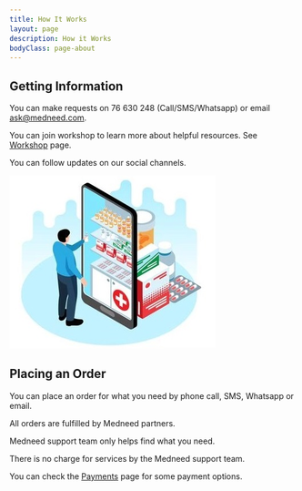 ```yaml
---
title: How It Works
layout: page
description: How it Works
bodyClass: page-about
---
```


## Getting Information 

You can make requests on 76 630 248 (Call/SMS/Whatsapp) or email ask@medneed.com.

You can join workshop to learn more about helpful resources. See <a href="/services/workshop">Workshop</a> page.

You can follow updates on our social channels. 

![Order on Medneed](/images/illustrations/med-online.jpg)

## Placing an Order

You can place an order for what you need by phone call, SMS, Whatsapp or email.

All orders are fulfilled by Medneed partners. 

Medneed support team only helps find what you need.

There is no charge for services by the Medneed support team.

You can check the <a href="/services/payments">Payments</a> page for some payment options.